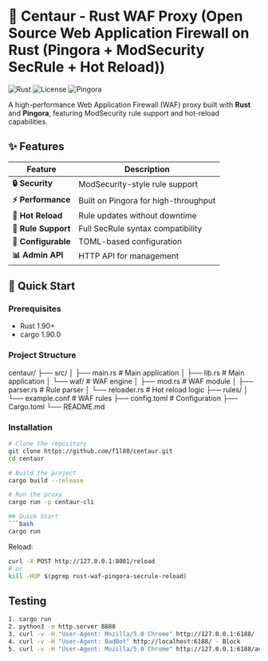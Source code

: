 # 🏹 Centaur - Rust WAF Proxy (Open Source Web Application Firewall on Rust (Pingora + ModSecurity SecRule + Hot Reload))

![Rust](https://img.shields.io/badge/Rust-1.70+-orange?logo=rust)
![License](https://img.shields.io/badge/License-MIT-blue)
![Pingora](https://img.shields.io/badge/Powered_by-Pingora-green)

A high-performance Web Application Firewall (WAF) proxy built with **Rust** and **Pingora**, featuring ModSecurity rule support and hot-reload capabilities.

## ✨ Features

| Feature | Description |
|---------|-------------|
| **🔒 Security** | ModSecurity-style rule support |
| **⚡ Performance** | Built on Pingora for high-throughput |
| **🔄 Hot Reload** | Rule updates without downtime |
| **📝 Rule Support** | Full SecRule syntax compatibility |
| **🔧 Configurable** | TOML-based configuration |
| **📊 Admin API** | HTTP API for management |

## 🚀 Quick Start

### Prerequisites
- Rust 1.90+
- cargo 1.90.0

### Project Structure
centaur/
├── src/
│   ├── main.rs          # Main application
│   ├── lib.rs           # Main application
│   └── waf/             # WAF engine
│       ├── mod.rs       # WAF module
│       ├── parser.rs    # Rule parser
│       └── reloader.rs  # Hot reload logic
├── rules/
│   └── example.conf     # WAF rules
├── config.toml          # Configuration
├── Cargo.toml
└── README.md

### Installation

```bash
# Clone the repository
git clone https://github.com/f1l88/centaur.git
cd centaur

# Build the project
cargo build --release

# Run the proxy
cargo run -p centaur-cli

## Quick Start
```bash
cargo run
```

Reload:
```bash
curl -X POST http://127.0.0.1:8081/reload
# or
kill -HUP $(pgrep rust-waf-pingora-secrule-reload)
```

## Testing
```bash
1. cargo run
2. python3 -m http.server 8888
3. curl -v -H "User-Agent: Mozilla/5.0 Chrome" http://127.0.0.1:6188/ - Allow
4. curl -v -H "User-Agent: BadBot" http://localhost:6188/ - Block
5. curl -v -H "User-Agent: Mozilla/5.0 Chrome" http://127.0.0.1:6188/admin
```
